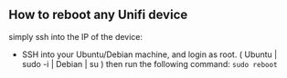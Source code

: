 ## How to reboot any Unifi device ## 

simply ssh into the IP of the device:
- SSH into your Ubuntu/Debian machine, and login as root. ( Ubuntu | sudo -i | Debian | su )
then run the following command:
```sudo reboot```
